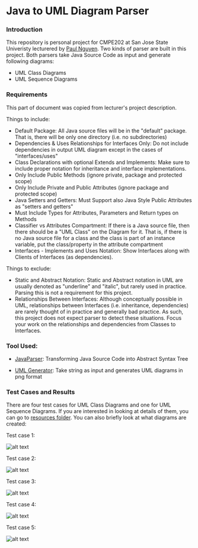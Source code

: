 # Java to UML Diagram Parser

### Introduction

This repository is personal project for CMPE202 at San Jose State Univeristy lecturered by [Paul Nguyen](https://github.com/paulnguyen). Two kinds of parser are built in this project. Both parsers take Java Source Code as input and generate following diagrams:

- UML Class Diagrams
- UML Sequence Diagrams

### Requirements

This part of document was copied from lecturer's project description.

Things to include:

- Default Package: All Java source files will be in the "default" package. That is, there will be only one directory (i.e. no subdirectories) 
- Dependencies & Uses Relationships for Interfaces Only: Do not include dependencies in output UML diagram except in the cases of "interfaces/uses"
- Class Declarations with optional Extends and Implements: Make sure to include proper notation for inheritance and interface implementations.
- Only Include Public Methods (ignore private, package and protected scope)
- Only Include Private and Public Attributes (ignore package and protected scope)
- Java Setters and Getters: Must Support also Java Style Public Attributes as "setters and getters"
- Must Include Types for Attributes, Parameters and Return types on Methods
- Classifier vs Attributes Compartment: If there is a Java source file, then there should be a "UML Class" on the Diagram for it. That is, if there is no Java source file for a class and the class is part of an instance variable, put the class/property in the attribute compartment
- Interfaces - Implements and Uses Notation: Show Interfaces along with Clients of Interfaces (as dependencies).

Things to exclude:

- Static and Abstract Notation: Static and Abstract notation in UML are usually denoted as "underline" and "italic", but rarely used in practice. Parsing this is not a requirement for this project.
- Relationships Between Interfaces: Although conceptually possible in UML, relationships between Interfaces (i.e. inheritance, dependencies) are rarely thought of in practice and generally bad practice. As such, this project does not expect parser to detect these situations. Focus your work on the relationships and dependencies from Classes to Interfaces.

### Tool Used:

- [JavaParser](http://javaparser.org): Transforming Java Source Code into Abstract Syntax Tree

- [UML Generator](http://plantuml.com): Take string as input and generates UML diagrams in png format

### Test Cases and Results

There are four test cases for UML Class Diagrams and one for UML Sequence Diagrams. If you are interested in looking at details of them, you can go to [resources folder](https://github.com/kanghuawu/cmpe202-personal-project/tree/master/java-uml-parser/src/main/resources). You can also briefly look at what diagrams are created:

Test case 1:

![alt text](https://github.com/kanghuawu/cmpe202-personal-project/blob/master/java-uml-parser/src/main/resources/uml-parser-test-1.png "Test case 1")

Test case 2:

![alt text](https://github.com/kanghuawu/cmpe202-personal-project/blob/master/java-uml-parser/src/main/resources/uml-parser-test-2.png "Test case 2")

Test case 3:

![alt text](https://github.com/kanghuawu/cmpe202-personal-project/blob/master/java-uml-parser/src/main/resources/uml-parser-test-3.png "Test case 3")

Test case 4:

![alt text](https://github.com/kanghuawu/cmpe202-personal-project/blob/master/java-uml-parser/src/main/resources/uml-parser-test-4.png "Test case 4")

Test case 5:

![alt text](https://github.com/kanghuawu/cmpe202-personal-project/blob/master/java-uml-parser/src/main/resources/uml-parser-test-5.png "Test case 5")